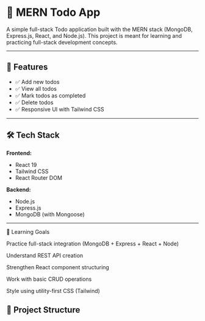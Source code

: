 # 📝 MERN Todo App

A simple full-stack Todo application built with the MERN stack (MongoDB, Express.js, React, and Node.js). This project is meant for learning and practicing full-stack development concepts.

---

## 🚀 Features

- ✅ Add new todos
- ✅ View all todos
- ✅ Mark todos as completed
- ✅ Delete todos
- ✅ Responsive UI with Tailwind CSS

---

## 🛠 Tech Stack

**Frontend:**
- React 19
- Tailwind CSS
- React Router DOM

**Backend:**
- Node.js
- Express.js
- MongoDB (with Mongoose)

---



🧠 Learning Goals

Practice full-stack integration (MongoDB + Express + React + Node)

Understand REST API creation

Strengthen React component structuring

Work with basic CRUD operations

Style using utility-first CSS (Tailwind)
## 📁 Project Structure

